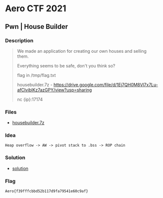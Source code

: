 # Aero CTF 2021

## Pwn | House Builder

### Description

> We made an application for creating our own houses and selling them. 
> 
> Everything seems to be safe, don't you think so? 
> 
> flag in /tmp/flag.txt
> 
> housebuilder.7z - https://drive.google.com/file/d/1Ej7QH0M8Vl7x7Lu-afClviblKz7azGPY/view?usp=sharing
>
> nc {ip}:17174
> 

### Files

- [housebuilder.7z](deploy/housebuilder.7z)

### Idea
    Heap overflow -> AW -> pivot stack to .bss -> ROP chain
    
### Solution
- [solution](solve/sploit.py)

### Flag

`Aero{f39fffcbbd52b117d9fa79541e60c9af}`
